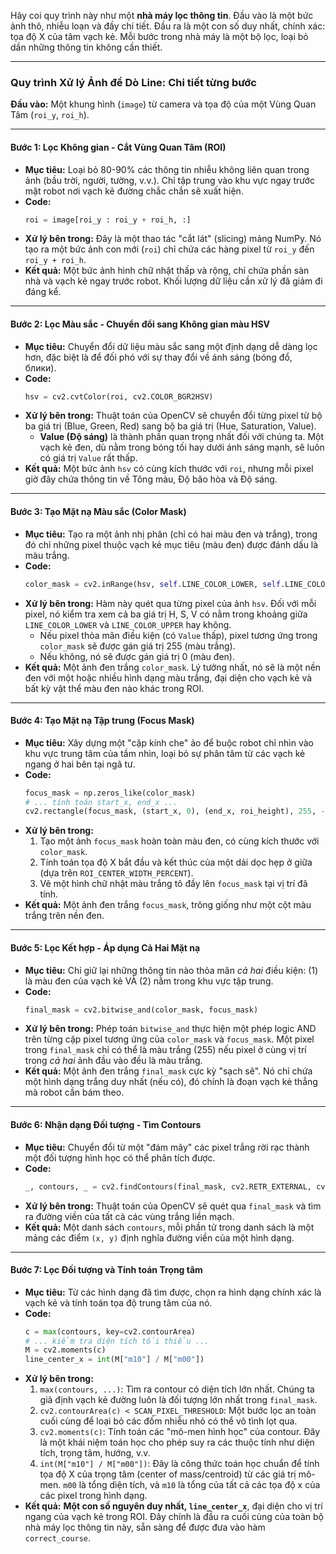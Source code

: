 Hãy coi quy trình này như một **nhà máy lọc thông tin**. Đầu vào là một bức ảnh thô, nhiễu loạn và đầy chi tiết. Đầu ra là một con số duy nhất, chính xác: tọa độ X của tâm vạch kẻ. Mỗi bước trong nhà máy là một bộ lọc, loại bỏ dần những thông tin không cần thiết.

---

### **Quy trình Xử lý Ảnh để Dò Line: Chi tiết từng bước**

**Đầu vào:** Một khung hình (`image`) từ camera và tọa độ của một Vùng Quan Tâm (`roi_y`, `roi_h`).

---

#### **Bước 1: Lọc Không gian - Cắt Vùng Quan Tâm (ROI)**

*   **Mục tiêu:** Loại bỏ 80-90% các thông tin nhiễu không liên quan trong ảnh (bầu trời, người, tường, v.v.). Chỉ tập trung vào khu vực ngay trước mặt robot nơi vạch kẻ đường chắc chắn sẽ xuất hiện.
*   **Code:**
    ```python
    roi = image[roi_y : roi_y + roi_h, :]
    ```
*   **Xử lý bên trong:** Đây là một thao tác "cắt lát" (slicing) mảng NumPy. Nó tạo ra một bức ảnh con mới (`roi`) chỉ chứa các hàng pixel từ `roi_y` đến `roi_y + roi_h`.
*   **Kết quả:** Một bức ảnh hình chữ nhật thấp và rộng, chỉ chứa phần sàn nhà và vạch kẻ ngay trước robot. Khối lượng dữ liệu cần xử lý đã giảm đi đáng kể.

---

#### **Bước 2: Lọc Màu sắc - Chuyển đổi sang Không gian màu HSV**

*   **Mục tiêu:** Chuyển đổi dữ liệu màu sắc sang một định dạng dễ dàng lọc hơn, đặc biệt là để đối phó với sự thay đổi về ánh sáng (bóng đổ, блики).
*   **Code:**
    ```python
    hsv = cv2.cvtColor(roi, cv2.COLOR_BGR2HSV)
    ```
*   **Xử lý bên trong:** Thuật toán của OpenCV sẽ chuyển đổi từng pixel từ bộ ba giá trị (Blue, Green, Red) sang bộ ba giá trị (Hue, Saturation, Value).
    *   **Value (Độ sáng)** là thành phần quan trọng nhất đối với chúng ta. Một vạch kẻ đen, dù nằm trong bóng tối hay dưới ánh sáng mạnh, sẽ luôn có giá trị `Value` rất thấp.
*   **Kết quả:** Một bức ảnh `hsv` có cùng kích thước với `roi`, nhưng mỗi pixel giờ đây chứa thông tin về Tông màu, Độ bão hòa và Độ sáng.

---

#### **Bước 3: Tạo Mặt nạ Màu sắc (Color Mask)**

*   **Mục tiêu:** Tạo ra một ảnh nhị phân (chỉ có hai màu đen và trắng), trong đó chỉ những pixel thuộc vạch kẻ mục tiêu (màu đen) được đánh dấu là màu trắng.
*   **Code:**
    ```python
    color_mask = cv2.inRange(hsv, self.LINE_COLOR_LOWER, self.LINE_COLOR_UPPER)
    ```
*   **Xử lý bên trong:** Hàm này quét qua từng pixel của ảnh `hsv`. Đối với mỗi pixel, nó kiểm tra xem cả ba giá trị H, S, V có nằm trong khoảng giữa `LINE_COLOR_LOWER` và `LINE_COLOR_UPPER` hay không.
    *   Nếu pixel thỏa mãn điều kiện (có `Value` thấp), pixel tương ứng trong `color_mask` sẽ được gán giá trị 255 (màu trắng).
    *   Nếu không, nó sẽ được gán giá trị 0 (màu đen).
*   **Kết quả:** Một ảnh đen trắng `color_mask`. Lý tưởng nhất, nó sẽ là một nền đen với một hoặc nhiều hình dạng màu trắng, đại diện cho vạch kẻ và bất kỳ vật thể màu đen nào khác trong ROI.

---

#### **Bước 4: Tạo Mặt nạ Tập trung (Focus Mask)**

*   **Mục tiêu:** Xây dựng một "cặp kính che" ảo để buộc robot chỉ nhìn vào khu vực trung tâm của tầm nhìn, loại bỏ sự phân tâm từ các vạch kẻ ngang ở hai bên tại ngã tư.
*   **Code:**
    ```python
    focus_mask = np.zeros_like(color_mask)
    # ... tính toán start_x, end_x ...
    cv2.rectangle(focus_mask, (start_x, 0), (end_x, roi_height), 255, -1)
    ```
*   **Xử lý bên trong:**
    1.  Tạo một ảnh `focus_mask` hoàn toàn màu đen, có cùng kích thước với `color_mask`.
    2.  Tính toán tọa độ X bắt đầu và kết thúc của một dải dọc hẹp ở giữa (dựa trên `ROI_CENTER_WIDTH_PERCENT`).
    3.  Vẽ một hình chữ nhật màu trắng tô đầy lên `focus_mask` tại vị trí đã tính.
*   **Kết quả:** Một ảnh đen trắng `focus_mask`, trông giống như một cột màu trắng trên nền đen.

---

#### **Bước 5: Lọc Kết hợp - Áp dụng Cả Hai Mặt nạ**

*   **Mục tiêu:** Chỉ giữ lại những thông tin nào thỏa mãn *cả hai* điều kiện: (1) là màu đen của vạch kẻ VÀ (2) nằm trong khu vực tập trung.
*   **Code:**
    ```python
    final_mask = cv2.bitwise_and(color_mask, focus_mask)
    ```
*   **Xử lý bên trong:** Phép toán `bitwise_and` thực hiện một phép logic AND trên từng cặp pixel tương ứng của `color_mask` và `focus_mask`. Một pixel trong `final_mask` chỉ có thể là màu trắng (255) nếu pixel ở cùng vị trí trong *cả hai* ảnh đầu vào đều là màu trắng.
*   **Kết quả:** Một ảnh đen trắng `final_mask` cực kỳ "sạch sẽ". Nó chỉ chứa một hình dạng trắng duy nhất (nếu có), đó chính là đoạn vạch kẻ thẳng mà robot cần bám theo.

---

#### **Bước 6: Nhận dạng Đối tượng - Tìm Contours**

*   **Mục tiêu:** Chuyển đổi từ một "đám mây" các pixel trắng rời rạc thành một đối tượng hình học có thể phân tích được.
*   **Code:**
    ```python
    _, contours, _ = cv2.findContours(final_mask, cv2.RETR_EXTERNAL, cv2.CHAIN_APPROX_SIMPLE)
    ```
*   **Xử lý bên trong:** Thuật toán của OpenCV sẽ quét qua `final_mask` và tìm ra đường viền của tất cả các vùng trắng liền mạch.
*   **Kết quả:** Một danh sách `contours`, mỗi phần tử trong danh sách là một mảng các điểm `(x, y)` định nghĩa đường viền của một hình dạng.

---

#### **Bước 7: Lọc Đối tượng và Tính toán Trọng tâm**

*   **Mục tiêu:** Từ các hình dạng đã tìm được, chọn ra hình dạng chính xác là vạch kẻ và tính toán tọa độ trung tâm của nó.
*   **Code:**
    ```python
    c = max(contours, key=cv2.contourArea)
    # ... kiểm tra diện tích tối thiểu ...
    M = cv2.moments(c)
    line_center_x = int(M["m10"] / M["m00"])
    ```
*   **Xử lý bên trong:**
    1.  `max(contours, ...)`: Tìm ra contour có diện tích lớn nhất. Chúng ta giả định vạch kẻ đường luôn là đối tượng lớn nhất trong `final_mask`.
    2.  `cv2.contourArea(c) < SCAN_PIXEL_THRESHOLD`: Một bước lọc an toàn cuối cùng để loại bỏ các đốm nhiễu nhỏ có thể vô tình lọt qua.
    3.  `cv2.moments(c)`: Tính toán các "mô-men hình học" của contour. Đây là một khái niệm toán học cho phép suy ra các thuộc tính như diện tích, trọng tâm, hướng, v.v.
    4.  `int(M["m10"] / M["m00"])`: Đây là công thức toán học chuẩn để tính tọa độ X của trọng tâm (center of mass/centroid) từ các giá trị mô-men. `m00` là tổng diện tích, và `m10` là tổng của tất cả các tọa độ x của các pixel trong hình dạng.
*   **Kết quả:** **Một con số nguyên duy nhất, `line_center_x`**, đại diện cho vị trí ngang của vạch kẻ trong ROI. Đây chính là đầu ra cuối cùng của toàn bộ nhà máy lọc thông tin này, sẵn sàng để được đưa vào hàm `correct_course`.